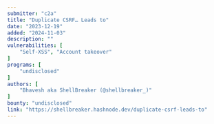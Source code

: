 ```yaml
---
submitter: "c2a"
title: "Duplicate CSRF… Leads to"
date: "2023-12-19"
added: "2024-11-03"
description: ""
vulnerabilities: [
    "Self-XSS", "Account takeover"
]
programs: [
    "undisclosed"
]
authors: [
    "Bhavesh aka ShellBreaker (@shellbreaker_)"
]
bounty: "undisclosed"
link: "https://shellbreaker.hashnode.dev/duplicate-csrf-leads-to"
---
```




